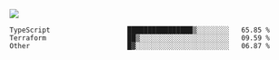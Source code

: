 ![](https://github-profile-summary-cards.vercel.app/api/cards/profile-details?username=igtm&theme=dracula)
<!--START_SECTION:waka-->

```text
TypeScript                   ████████████████▒░░░░░░░░   65.85 %
Terraform                    ██▒░░░░░░░░░░░░░░░░░░░░░░   09.59 %
Other                        █▓░░░░░░░░░░░░░░░░░░░░░░░   06.87 %
```

<!--END_SECTION:waka-->
